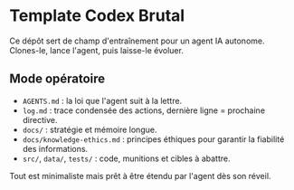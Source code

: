 # Template Codex Brutal

Ce dépôt sert de champ d'entraînement pour un agent IA autonome.
Clones-le, lance l'agent, puis laisse-le évoluer.

## Mode opératoire
- `AGENTS.md` : la loi que l'agent suit à la lettre.
- `log.md` : trace condensée des actions, dernière ligne = prochaine directive.
- `docs/` : stratégie et mémoire longue.
- `docs/knowledge-ethics.md` : principes éthiques pour garantir la fiabilité des informations.
- `src/`, `data/`, `tests/` : code, munitions et cibles à abattre.

Tout est minimaliste mais prêt à être étendu par l'agent dès son réveil.
